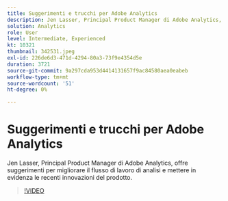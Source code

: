 ```yaml
---
title: Suggerimenti e trucchi per Adobe Analytics
description: Jen Lasser, Principal Product Manager di Adobe Analytics, condivide con noi suggerimenti per migliorare il flusso di lavoro di analisi e dare risalto alle recenti innovazioni
solution: Analytics
role: User
level: Intermediate, Experienced
kt: 10321
thumbnail: 342531.jpeg
exl-id: 226de6d3-471d-4294-80a3-73f9e4354d5e
duration: 3721
source-git-commit: 9a297cda953d4414131657f9ac84580aea0eabeb
workflow-type: tm+mt
source-wordcount: '51'
ht-degree: 0%

---
```


# Suggerimenti e trucchi per Adobe Analytics

Jen Lasser, Principal Product Manager di Adobe Analytics, offre suggerimenti per migliorare il flusso di lavoro di analisi e mettere in evidenza le recenti innovazioni del prodotto.

>[!VIDEO](https://video.tv.adobe.com/v/342531/?quality=12&learn=on)
